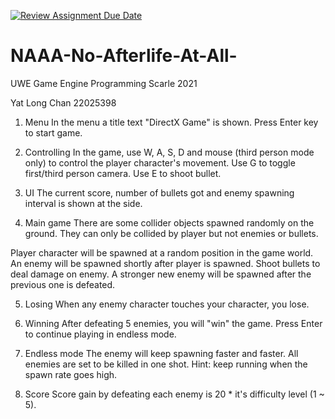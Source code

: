 [![Review Assignment Due Date](https://classroom.github.com/assets/deadline-readme-button-24ddc0f5d75046c5622901739e7c5dd533143b0c8e959d652212380cedb1ea36.svg)](https://classroom.github.com/a/4B2l0wK5)
# NAAA-No-Afterlife-At-All-
UWE Game Engine Programming Scarle 2021

Yat Long Chan 22025398
1. Menu
In the menu a title text "DirectX Game" is shown. Press Enter key to start game.

2. Controlling
In the game, use W, A, S, D and mouse (third person mode only) to control the player character's movement. Use G to toggle first/third person camera. Use E to shoot bullet.

3. UI
The current score, number of bullets got and enemy spawning interval is shown at the side.

4. Main game
There are some collider objects spawned randomly on the ground. They can only be collided by player but not enemies or bullets.

Player character will be spawned at a random position in the game world. An enemy will be spawned shortly after player is spawned. Shoot bullets to deal damage on enemy. A stronger new enemy will be spawned after the previous one is defeated.

5. Losing
When any enemy character touches your character, you lose.   

6. Winning
After defeating 5 enemies, you will "win" the game. Press Enter to continue playing in endless mode.

7. Endless mode
The enemy will keep spawning faster and faster. All enemies are set to be killed in one shot. Hint: keep running when the spawn rate goes high.

8. Score
Score gain by defeating each enemy is 20 * it's difficulty level (1 ~ 5).
